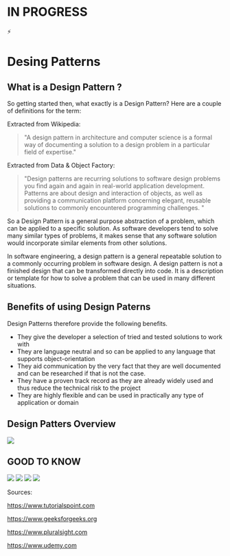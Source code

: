 # IN PROGRESS 
:zap:
# Desing Patterns

## What is a Design Pattern ? 

So getting started then, what exactly is a Design Pattern? Here are a couple of definitions for the term:

Extracted from Wikipedia:


> "A design pattern in architecture and computer science is a formal way of documenting a solution to a design problem in a particular
> field of expertise."


Extracted from Data & Object Factory:


> "Design patterns are recurring solutions to software design problems you find again and again in real-world application development.     
> Patterns are about design and interaction of objects, as well as providing a communication platform concerning elegant, reusable
> solutions to commonly encountered programming challenges. "


So a Design Pattern is a general purpose abstraction of a problem, which can be applied to a specific solution. As software developers tend to solve many similar types of problems, it makes sense that any software solution would incorporate similar elements from other solutions. 

In software engineering, a design pattern is a general repeatable solution to a commonly occurring problem in software design. A design pattern is not a finished design that can be transformed directly into code. It is a description or template for how to solve a problem that can be used in many different situations.

## Benefits of using Design Paterns

Design Patterns therefore provide the following benefits.

* They give the developer a selection of tried and tested solutions to work with
* They are language neutral and so can be applied to any language that supports object-orientation
* They aid communication by the very fact that they are well documented and can be researched if that is not the case.
* They have a proven track record as they are already widely used and thus reduce the technical risk to the project
* They are highly flexible and can be used in practically any type of application or domain

## Design Patters Overview 

![](https://github.com/ugurcancetin/Design-Patterns-Java8/blob/master/design-patterns.PNG)

## GOOD TO KNOW 

![](https://github.com/ugurcancetin/Design-Patterns-Java8/blob/master/state%20machine.PNG)
![](https://github.com/ugurcancetin/Design-Patterns-Java8/blob/master/sequance%20diagram.PNG)
![](https://github.com/ugurcancetin/Design-Patterns-Java8/blob/master/relations.PNG)
![](https://github.com/ugurcancetin/Design-Patterns-Java8/blob/master/atm%20usage.PNG)

Sources:

https://www.tutorialspoint.com

https://www.geeksforgeeks.org

https://www.pluralsight.com

https://www.udemy.com
